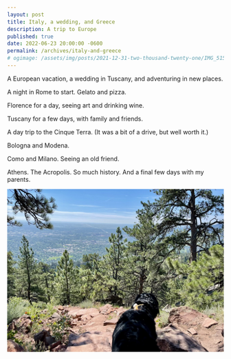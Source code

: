 ```yaml
---
layout: post
title: Italy, a wedding, and Greece
description: A trip to Europe
published: true
date: 2022-06-23 20:00:00 -0600
permalink: /archives/italy-and-greece
# ogimage: /assets/img/posts/2021-12-31-two-thousand-twenty-one/IMG_5156.jpeg
---
```

A European vacation, a wedding in Tuscany, and adventuring in new places.

A night in Rome to start. Gelato and pizza.

Florence for a day, seeing art and drinking wine.

Tuscany for a few days, with family and friends.

A day trip to the Cinque Terra. (It was a bit of a drive, but well worth it.)

Bologna and Modena.

Como and Milano. Seeing an old friend.

Athens. The Acropolis. So much history. And a final few days with my parents.

![Lyra on a hike in Boulder][1]

[1]: /assets/img/posts/2021-12-31-two-thousand-twenty-one/IMG_5156.jpeg
